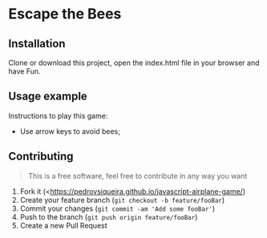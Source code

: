 # Escape the Bees
## Installation
Clone or download this project, open the index.html file in your browser and have Fun.
## Usage example
Instructions to play this game:
* Use arrow keys to avoid bees;
## Contributing
>This is a free software, feel free to contribute in any way you want
1. Fork it (<https://pedrovsiqueira.github.io/javascript-airplane-game/)
2. Create your feature branch (`git checkout -b feature/fooBar`)
3. Commit your changes (`git commit -am 'Add some fooBar'`)
4. Push to the branch (`git push origin feature/fooBar`)
5. Create a new Pull Request
